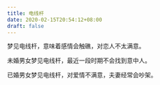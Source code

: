 ```yaml
---
title: 电线杆
date: 2020-02-15T20:54:12+08:00
draft: false
---
```


梦见电线杆，意味着感情会触礁，对恋人不太满意。



未婚男女梦见电线杆，最近一段时期不会找到意中人。



已婚男女梦见电线杆，对爱情不满意，夫妻经常会吵架。

